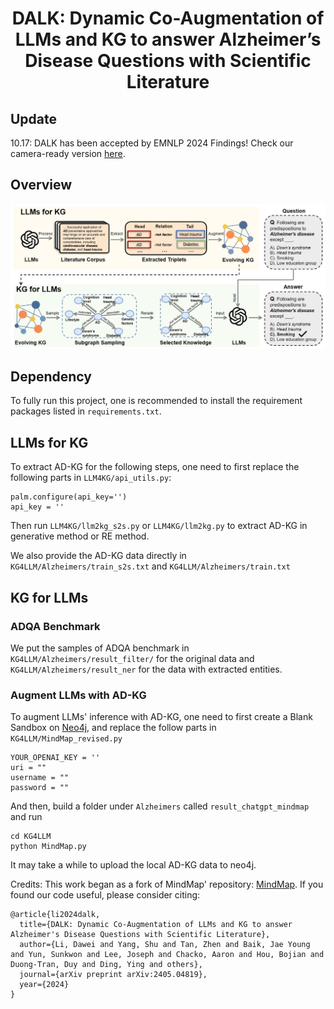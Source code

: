 <div align="center">

# DALK: Dynamic Co-Augmentation of LLMs and KG to answer Alzheimer’s Disease Questions with Scientific Literature

</div>

## Update

10.17: DALK has been accepted by EMNLP 2024 Findings! Check our camera-ready version [here](https://arxiv.org/pdf/2405.04819).

## Overview

<p align="center">
  <img src="Overview.png" width="750" title="Overview of our framework" alt="">
</p>

## Dependency

To fully run this project, one is recommended to install the requirement packages listed in ``requirements.txt``.

## LLMs for KG

To extract AD-KG for the following steps, one need to first replace the following parts in ``LLM4KG/api_utils.py``:

```
palm.configure(api_key='')
api_key = ''
```

Then run ``LLM4KG/llm2kg_s2s.py`` or ``LLM4KG/llm2kg.py`` to extract AD-KG in generative method or RE method.

We also provide the AD-KG data directly in ``KG4LLM/Alzheimers/train_s2s.txt`` and ``KG4LLM/Alzheimers/train.txt``

## KG for LLMs

### ADQA Benchmark

We put the samples of ADQA benchmark in ``KG4LLM/Alzheimers/result_filter/`` for the original data and ``KG4LLM/Alzheimers/result_ner`` for the data with extracted entities.

### Augment LLMs with AD-KG

To augment LLMs' inference with AD-KG, one need to first create a Blank Sandbox on [Neo4j](https://sandbox.neo4j.com/), and replace the follow parts in ``KG4LLM/MindMap_revised.py``

```
YOUR_OPENAI_KEY = ''
uri = ""
username = ""
password = ""
```

And then, build a folder under ``Alzheimers`` called ``result_chatgpt_mindmap`` and run

```
cd KG4LLM
python MindMap.py
```

It may take a while to upload the local AD-KG data to neo4j.

Credits: This work began as a fork of MindMap' repository: [MindMap](https://github.com/wyl-willing/MindMap). If you found our code useful, please consider citing:

```
@article{li2024dalk,
  title={DALK: Dynamic Co-Augmentation of LLMs and KG to answer Alzheimer's Disease Questions with Scientific Literature},
  author={Li, Dawei and Yang, Shu and Tan, Zhen and Baik, Jae Young and Yun, Sunkwon and Lee, Joseph and Chacko, Aaron and Hou, Bojian and Duong-Tran, Duy and Ding, Ying and others},
  journal={arXiv preprint arXiv:2405.04819},
  year={2024}
}
```
